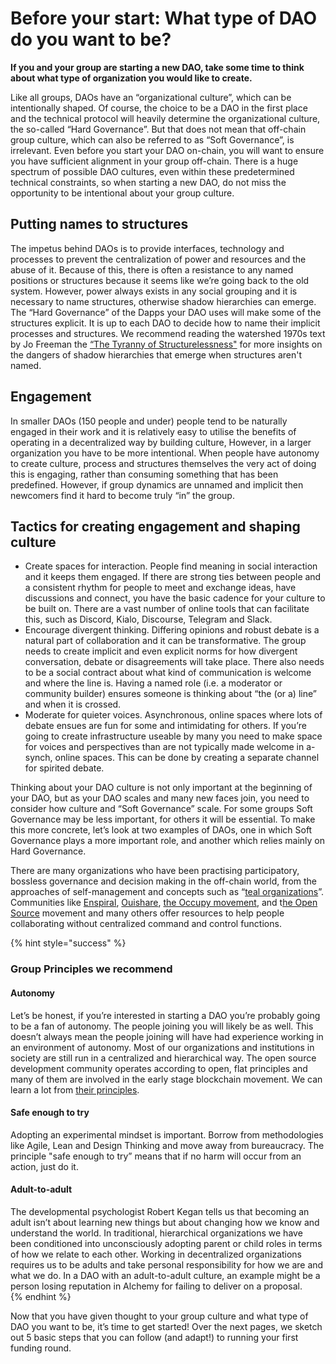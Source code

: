 # Before your start: What type of DAO do you want to be?

**If you and your group are starting a new DAO, take some time to think about what type of organization you would like to create.**

Like all groups, DAOs have an “organizational culture”, which can be intentionally shaped. Of course, the choice to be a DAO in the first place and the technical protocol will heavily determine the organizational culture, the so-called “Hard Governance”. But that does not mean that off-chain group culture, which can also be referred to as “Soft Governance”, is irrelevant. Even before you start your DAO on-chain, you will want to ensure you have sufficient alignment in your group off-chain. There is a huge spectrum of possible DAO cultures, even within these predetermined technical constraints, so when starting a new DAO, do not miss the opportunity to be intentional about your group culture.

## Putting names to structures

The impetus behind DAOs is to provide interfaces, technology and processes to prevent the centralization of power and resources and the abuse of it. Because of this, there is often a resistance to any named positions or structures because it seems like we’re going back to the old system. However, power always exists in any social grouping and it is necessary to name structures, otherwise shadow hierarchies can emerge. The “Hard Governance” of the Dapps your DAO uses will make some of the structures explicit. It is up to each DAO to decide how to name their implicit processes and structures. We recommend reading the watershed 1970s text by Jo Freeman the [“The Tyranny of Structurelessness"](http://www.struggle.ws/pdfs/tyranny.pdf)  for more insights on the dangers of shadow hierarchies that emerge when structures aren't named.

## Engagement

In smaller DAOs \(150 people and under\) people tend to be naturally engaged in their work and it is relatively easy to utilise the benefits of operating in a decentralized way by building culture, However, in a larger organization you have to be more intentional. When people have autonomy to create culture, process and structures themselves the very act of doing this is engaging, rather than consuming something that has been predefined. However, if group dynamics are unnamed and implicit then newcomers find it hard to become truly “in” the group.

## Tactics for creating engagement and shaping culture

* Create spaces for interaction. People find meaning in social interaction and it keeps them engaged. If there are strong ties between people and a consistent rhythm for people to meet and exchange ideas, have discussions and connect, you have the basic cadence for your culture to be built on. There are a vast number of online tools that can facilitate this, such as Discord, Kialo, Discourse, Telegram and Slack.
* Encourage divergent thinking. Differing opinions and robust debate is a natural part of collaboration and it can be transformative. The group needs to create implicit and even explicit norms for how divergent conversation, debate or disagreements will take place. There also needs to be a social contract about what kind of communication is welcome and where the line is.  Having a named role \(i.e. a moderator or community builder\) ensures someone is thinking about “the \(or a\) line” and when it is crossed.
* Moderate for quieter voices. Asynchronous, online spaces where lots of debate ensues  are fun for some and intimidating for others. If you’re going to create infrastructure useable by many you need to make space for voices and perspectives than are not typically made welcome in a-synch, online spaces. This can be done by creating a separate channel for spirited debate.

Thinking about your DAO culture is not only important at the beginning of your DAO, but as your DAO scales and many new faces join, you need to consider how culture and “Soft Governance” scale. For some groups Soft Governance may be less important, for others it will be essential. To make this more concrete, let’s look at two examples of DAOs, one in which Soft Governance plays a more important role, and another which relies mainly on Hard Governance.  


There are many organizations who have been practising participatory, bossless governance and decision making in the off-chain world, from the approaches of self-management and concepts such as “[teal organizations](http://www.reinventingorganizationswiki.com/Teal_Organizations)”. Communities like [Enspiral](https://enspiral.com/), [Ouishare](https://www.ouishare.net/), [the Occupy movement](https://en.wikipedia.org/wiki/Occupy_movement), and t[he Open Source](https://en.wikipedia.org/wiki/Open-source_software) movement and many others offer resources to help people collaborating without centralized command and control functions.

{% hint style="success" %}
### Group Principles we recommend

#### Autonomy

Let’s be honest, if you’re interested in starting a DAO you’re probably going to be a fan of autonomy. The people joining you will likely be as well. This doesn’t always mean the people joining will have had experience working in an environment of autonomy. Most of our organizations and institutions in society are still run in a centralized and hierarchical way. The open source development community operates according to open, flat principles and many of them are involved in the early stage blockchain movement. We can learn a lot from [their principles](https://opensource.com/open-source-way).

#### Safe enough to try

Adopting an experimental mindset is important. Borrow from methodologies like Agile, Lean and Design Thinking and move away from bureaucracy. The principle "safe enough to try” means that if no harm will occur from an action, just do it.

#### Adult-to-adult

 The developmental psychologist Robert Kegan tells us that becoming an adult isn’t about learning new things but about changing how we know and understand the world. In traditional, hierarchical organizations we have been conditioned into unconsciously adopting parent or child roles in terms of how we relate to each other. Working in decentralized organizations requires us to be adults and take personal responsibility for how we are and what we do. In a DAO with an adult-to-adult culture, an example might be a person losing reputation in Alchemy for failing to deliver on a proposal.  
{% endhint %}

  
Now that you have given thought to your group culture and what type of DAO you want to be, it’s time to get started! Over the next pages, we sketch out 5 basic steps that you can follow \(and adapt!\) to running your first funding round.  

